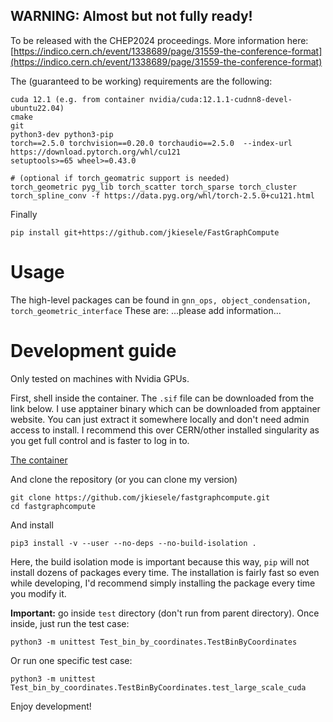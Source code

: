 ## WARNING: Almost but not fully ready!

To be released with the CHEP2024 proceedings. More information here:
[https://indico.cern.ch/event/1338689/page/31559-the-conference-format](https://indico.cern.ch/event/1338689/page/31559-the-conference-format)


The (guaranteed to be working) requirements are the following:
```
cuda 12.1 (e.g. from container nvidia/cuda:12.1.1-cudnn8-devel-ubuntu22.04)
cmake
git
python3-dev python3-pip
torch==2.5.0 torchvision==0.20.0 torchaudio==2.5.0  --index-url https://download.pytorch.org/whl/cu121
setuptools>=65 wheel>=0.43.0 

# (optional if torch_geomatric support is needed)
torch_geometric pyg_lib torch_scatter torch_sparse torch_cluster torch_spline_conv -f https://data.pyg.org/whl/torch-2.5.0+cu121.html 

```
Finally
```
pip install git+https://github.com/jkiesele/FastGraphCompute
```

# Usage

The high-level packages can be found in `gnn_ops, object_condensation, torch_geometric_interface`
These are: ...please add information...

# Development guide


Only tested on machines with Nvidia GPUs.

First, shell inside the container. The `.sif` file can be downloaded from the link below. I use apptainer binary which
can be downloaded from apptainer website. You can just extract it somewhere locally and don't need admin access to
install. I recommend this over CERN/other installed singularity as you get full control and is faster to log in to.


[The container](https://uzh-my.sharepoint.com/:u:/g/personal/shahrukh_qasim_physik_uzh_ch/EbHEeOPLryFFn2N5m7xCHhABl1Hr7KrNrjibF5KB7ctzzw)

And clone the repository (or you can clone my version)
```
git clone https://github.com/jkiesele/fastgraphcompute.git
cd fastgraphcompute
```

And install
```
pip3 install -v --user --no-deps --no-build-isolation .
```
Here, the build isolation mode is important because this way, `pip` will not install dozens of packages every time. The
installation is fairly fast so even while developing, I'd recommend simply installing the package every time you modify
it.

**Important:** go inside `test` directory (don't run from parent directory). Once inside, just run the test case:
```
python3 -m unittest Test_bin_by_coordinates.TestBinByCoordinates
```

Or run one specific test case:
```
python3 -m unittest Test_bin_by_coordinates.TestBinByCoordinates.test_large_scale_cuda
```

Enjoy development!


